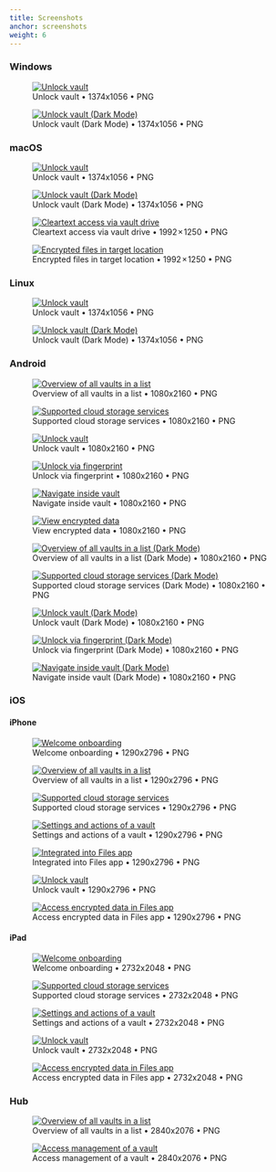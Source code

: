 ```yaml
---
title: Screenshots
anchor: screenshots
weight: 6
---
```

### Windows

<div class="flex flex-wrap -mx-3">
  <div class="w-full px-3 lg:w-1/2">
    <figure class="white-box text-center p-2">
      <a href="/presskit/win-screenshot-1.png"><img class="inline-block m-remover lazyload" data-src="/presskit/win-screenshot-1.png" alt="Unlock vault"/></a>
      <figcaption>Unlock vault • 1374x1056 • PNG</figcaption>
    </figure>
  </div>
  <div class="w-full px-3 lg:w-1/2">
    <figure class="white-box text-center p-2">
      <a href="/presskit/win-screenshot-2.png"><img class="inline-block m-remover lazyload" data-src="/presskit/win-screenshot-2.png" alt="Unlock vault (Dark Mode)"/></a>
      <figcaption>Unlock vault (Dark Mode) • 1374x1056 • PNG</figcaption>
    </figure>
  </div>
</div>

### macOS

<div class="flex flex-wrap -mx-3">
  <div class="w-full px-3 lg:w-1/2">
    <figure class="white-box text-center p-2">
      <a href="/presskit/mac-screenshot-1.png"><img class="inline-block m-remover lazyload" data-src="/presskit/mac-screenshot-1.png" alt="Unlock vault"/></a>
      <figcaption>Unlock vault • 1374x1056 • PNG</figcaption>
    </figure>
  </div>
  <div class="w-full px-3 lg:w-1/2">
    <figure class="white-box text-center p-2">
      <a href="/presskit/mac-screenshot-2.png"><img class="inline-block m-remover lazyload" data-src="/presskit/mac-screenshot-2.png" alt="Unlock vault (Dark Mode)"/></a>
      <figcaption>Unlock vault (Dark Mode) • 1374x1056 • PNG</figcaption>
    </figure>
  </div>
  <div class="w-full px-3 lg:w-1/2">
    <figure class="white-box text-center p-2">
      <a href="/presskit/mac-screenshot-3.png"><img class="inline-block m-remover lazyload" data-src="/presskit/mac-screenshot-3.png" alt="Cleartext access via vault drive"/></a>
      <figcaption>Cleartext access via vault drive • 1992 × 1250 • PNG</figcaption>
    </figure>
  </div>
  <div class="w-full px-3 lg:w-1/2">
    <figure class="white-box text-center p-2">
      <a href="/presskit/mac-screenshot-4.png"><img class="inline-block m-remover lazyload" data-src="/presskit/mac-screenshot-4.png" alt="Encrypted files in target location"/></a>
      <figcaption>Encrypted files in target location • 1992 × 1250 • PNG</figcaption>
    </figure>
  </div>
</div>

### Linux

<div class="flex flex-wrap -mx-3">
  <div class="w-full px-3 lg:w-1/2">
    <figure class="white-box text-center p-2">
      <a href="/presskit/linux-screenshot-1.png"><img class="inline-block m-remover lazyload" data-src="/presskit/linux-screenshot-1.png" alt="Unlock vault"/></a>
      <figcaption>Unlock vault • 1374x1056 • PNG</figcaption>
    </figure>
  </div>
  <div class="w-full px-3 lg:w-1/2">
    <figure class="white-box text-center p-2">
      <a href="/presskit/linux-screenshot-2.png"><img class="inline-block m-remover lazyload" data-src="/presskit/linux-screenshot-2.png" alt="Unlock vault (Dark Mode)"/></a>
      <figcaption>Unlock vault (Dark Mode) • 1374x1056 • PNG</figcaption>
    </figure>
  </div>
</div>

### Android

<div class="flex flex-wrap -mx-3">
  <div class="w-full px-3 md:w-1/2 lg:w-1/4">
    <figure class="white-box text-center p-2">
      <a href="/presskit/android-screenshot-1.png"><img class="inline-block m-remover lazyload" data-src="/presskit/android-screenshot-1.png" alt="Overview of all vaults in a list"/></a>
      <figcaption>Overview of all vaults in a list • 1080x2160 • PNG</figcaption>
    </figure>
  </div>
  <div class="w-full px-3 md:w-1/2 lg:w-1/4">
    <figure class="white-box text-center p-2">
      <a href="/presskit/android-screenshot-2.png"><img class="inline-block m-remover lazyload" data-src="/presskit/android-screenshot-2.png" alt="Supported cloud storage services"/></a>
      <figcaption>Supported cloud storage services • 1080x2160 • PNG</figcaption>
    </figure>
  </div>
  <div class="w-full px-3 md:w-1/2 lg:w-1/4">
    <figure class="white-box text-center p-2">
      <a href="/presskit/android-screenshot-3.png"><img class="inline-block m-remover lazyload" data-src="/presskit/android-screenshot-3.png" alt="Unlock vault"/></a>
      <figcaption>Unlock vault • 1080x2160 • PNG</figcaption>
    </figure>
  </div>
  <div class="w-full px-3 md:w-1/2 lg:w-1/4">
    <figure class="white-box text-center p-2">
      <a href="/presskit/android-screenshot-4.png"><img class="inline-block m-remover lazyload" data-src="/presskit/android-screenshot-4.png" alt="Unlock via fingerprint"/></a>
      <figcaption>Unlock via fingerprint • 1080x2160 • PNG</figcaption>
    </figure>
  </div>
  <div class="w-full px-3 md:w-1/2 lg:w-1/4">
    <figure class="white-box text-center p-2">
      <a href="/presskit/android-screenshot-5.png"><img class="inline-block m-remover lazyload" data-src="/presskit/android-screenshot-5.png" alt="Navigate inside vault"/></a>
      <figcaption>Navigate inside vault • 1080x2160 • PNG</figcaption>
    </figure>
  </div>
  <div class="w-full px-3 md:w-1/2 lg:w-1/4">
    <figure class="white-box text-center p-2">
      <a href="/presskit/android-screenshot-6.png"><img class="inline-block m-remover lazyload" data-src="/presskit/android-screenshot-6.png" alt="View encrypted data"/></a>
      <figcaption>View encrypted data • 1080x2160 • PNG</figcaption>
    </figure>
  </div>
  <div class="w-full px-3 md:w-1/2 lg:w-1/4">
    <figure class="white-box text-center p-2">
      <a href="/presskit/android-screenshot-7.png"><img class="inline-block m-remover lazyload" data-src="/presskit/android-screenshot-7.png" alt="Overview of all vaults in a list (Dark Mode)"/></a>
      <figcaption>Overview of all vaults in a list (Dark Mode) • 1080x2160 • PNG</figcaption>
    </figure>
  </div>
  <div class="w-full px-3 md:w-1/2 lg:w-1/4">
    <figure class="white-box text-center p-2">
      <a href="/presskit/android-screenshot-8.png"><img class="inline-block m-remover lazyload" data-src="/presskit/android-screenshot-8.png" alt="Supported cloud storage services (Dark Mode)"/></a>
      <figcaption>Supported cloud storage services (Dark Mode) • 1080x2160 • PNG</figcaption>
    </figure>
  </div>
  <div class="w-full px-3 md:w-1/2 lg:w-1/4">
    <figure class="white-box text-center p-2">
      <a href="/presskit/android-screenshot-9.png"><img class="inline-block m-remover lazyload" data-src="/presskit/android-screenshot-9.png" alt="Unlock vault (Dark Mode)"/></a>
      <figcaption>Unlock vault (Dark Mode) • 1080x2160 • PNG</figcaption>
    </figure>
  </div>
  <div class="w-full px-3 md:w-1/2 lg:w-1/4">
    <figure class="white-box text-center p-2">
      <a href="/presskit/android-screenshot-10.png"><img class="inline-block m-remover lazyload" data-src="/presskit/android-screenshot-10.png" alt="Unlock via fingerprint (Dark Mode)"/></a>
      <figcaption>Unlock via fingerprint (Dark Mode) • 1080x2160 • PNG</figcaption>
    </figure>
  </div>
  <div class="w-full px-3 md:w-1/2 lg:w-1/4">
    <figure class="white-box text-center p-2">
      <a href="/presskit/android-screenshot-11.png"><img class="inline-block m-remover lazyload" data-src="/presskit/android-screenshot-11.png" alt="Navigate inside vault (Dark Mode)"/></a>
      <figcaption>Navigate inside vault (Dark Mode) • 1080x2160 • PNG</figcaption>
    </figure>
  </div>
</div>

### iOS

#### iPhone

<div class="flex flex-wrap -mx-3">
  <div class="w-full px-3 md:w-1/2 lg:w-1/4">
    <figure class="white-box text-center p-2">
      <a href="/presskit/iphone-screenshot-1.png"><img class="inline-block m-remover lazyload" data-src="/presskit/iphone-screenshot-1.png" alt="Welcome onboarding"/></a>
      <figcaption>Welcome onboarding • 1290x2796 • PNG</figcaption>
    </figure>
  </div>
  <div class="w-full px-3 md:w-1/2 lg:w-1/4">
    <figure class="white-box text-center p-2">
      <a href="/presskit/iphone-screenshot-2.png"><img class="inline-block m-remover lazyload" data-src="/presskit/iphone-screenshot-2.png" alt="Overview of all vaults in a list"/></a>
      <figcaption>Overview of all vaults in a list • 1290x2796 • PNG</figcaption>
    </figure>
  </div>
  <div class="w-full px-3 md:w-1/2 lg:w-1/4">
    <figure class="white-box text-center p-2">
      <a href="/presskit/iphone-screenshot-3.png"><img class="inline-block m-remover lazyload" data-src="/presskit/iphone-screenshot-3.png" alt="Supported cloud storage services"/></a>
      <figcaption>Supported cloud storage services • 1290x2796 • PNG</figcaption>
    </figure>
  </div>
  <div class="w-full px-3 md:w-1/2 lg:w-1/4">
    <figure class="white-box text-center p-2">
      <a href="/presskit/iphone-screenshot-4.png"><img class="inline-block m-remover lazyload" data-src="/presskit/iphone-screenshot-4.png" alt="Settings and actions of a vault"/></a>
      <figcaption>Settings and actions of a vault • 1290x2796 • PNG</figcaption>
    </figure>
  </div>
  <div class="w-full px-3 md:w-1/2 lg:w-1/4">
    <figure class="white-box text-center p-2">
      <a href="/presskit/iphone-screenshot-5.png"><img class="inline-block m-remover lazyload" data-src="/presskit/iphone-screenshot-5.png" alt="Integrated into Files app"/></a>
      <figcaption>Integrated into Files app • 1290x2796 • PNG</figcaption>
    </figure>
  </div>
  <div class="w-full px-3 md:w-1/2 lg:w-1/4">
    <figure class="white-box text-center p-2">
      <a href="/presskit/iphone-screenshot-6.png"><img class="inline-block m-remover lazyload" data-src="/presskit/iphone-screenshot-6.png" alt="Unlock vault"/></a>
      <figcaption>Unlock vault • 1290x2796 • PNG</figcaption>
    </figure>
  </div>
  <div class="w-full px-3 md:w-1/2 lg:w-1/4">
    <figure class="white-box text-center p-2">
      <a href="/presskit/iphone-screenshot-7.png"><img class="inline-block m-remover lazyload" data-src="/presskit/iphone-screenshot-7.png" alt="Access encrypted data in Files app"/></a>
      <figcaption>Access encrypted data in Files app • 1290x2796 • PNG</figcaption>
    </figure>
  </div>
</div>

#### iPad

<div class="flex flex-wrap -mx-3">
  <div class="w-full px-3 lg:w-1/2">
    <figure class="white-box text-center p-2">
      <a href="/presskit/ipad-screenshot-1.png"><img class="inline-block m-remover lazyload" data-src="/presskit/ipad-screenshot-1.png" alt="Welcome onboarding"/></a>
      <figcaption>Welcome onboarding • 2732x2048 • PNG</figcaption>
    </figure>
  </div>
  <div class="w-full px-3 lg:w-1/2">
    <figure class="white-box text-center p-2">
      <a href="/presskit/ipad-screenshot-2.png"><img class="inline-block m-remover lazyload" data-src="/presskit/ipad-screenshot-2.png" alt="Supported cloud storage services"/></a>
      <figcaption>Supported cloud storage services • 2732x2048 • PNG</figcaption>
    </figure>
  </div>
  <div class="w-full px-3 lg:w-1/2">
    <figure class="white-box text-center p-2">
      <a href="/presskit/ipad-screenshot-3.png"><img class="inline-block m-remover lazyload" data-src="/presskit/ipad-screenshot-3.png" alt="Settings and actions of a vault"/></a>
      <figcaption>Settings and actions of a vault • 2732x2048 • PNG</figcaption>
    </figure>
  </div>
  <div class="w-full px-3 lg:w-1/2">
    <figure class="white-box text-center p-2">
      <a href="/presskit/ipad-screenshot-4.png"><img class="inline-block m-remover lazyload" data-src="/presskit/ipad-screenshot-4.png" alt="Unlock vault"/></a>
      <figcaption>Unlock vault • 2732x2048 • PNG</figcaption>
    </figure>
  </div>
  <div class="w-full px-3 lg:w-1/2">
    <figure class="white-box text-center p-2">
      <a href="/presskit/ipad-screenshot-5.png"><img class="inline-block m-remover lazyload" data-src="/presskit/ipad-screenshot-5.png" alt="Access encrypted data in Files app"/></a>
      <figcaption>Access encrypted data in Files app • 2732x2048 • PNG</figcaption>
    </figure>
  </div>
</div>

### Hub

<div class="flex flex-wrap -mx-3">
  <div class="w-full px-3 lg:w-1/2">
    <figure class="white-box text-center p-2">
      <a href="/presskit/hub-screenshot-1.png"><img class="inline-block m-remover lazyload" data-src="/presskit/hub-screenshot-1.png" alt="Overview of all vaults in a list"/></a>
      <figcaption>Overview of all vaults in a list • 2840x2076 • PNG</figcaption>
    </figure>
  </div>
  <div class="w-full px-3 lg:w-1/2">
    <figure class="white-box text-center p-2">
      <a href="/presskit/hub-screenshot-2.png"><img class="inline-block m-remover lazyload" data-src="/presskit/hub-screenshot-2.png" alt="Access management of a vault"/></a>
      <figcaption>Access management of a vault • 2840x2076 • PNG</figcaption>
    </figure>
  </div>
</div>
